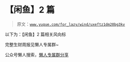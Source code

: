 # 【闲鱼】2 篇

> 原文：[`www.yuque.com/for_lazy/wind/uxeftz1dm20bg3kv`](https://www.yuque.com/for_lazy/wind/uxeftz1dm20bg3kv)

以下为：【闲鱼】2 篇相关风向标

完整生财周报见懒人专属群~

公众号懒人搜索，[懒人专属群分享](https://lazybook.fun/#/blog/group)